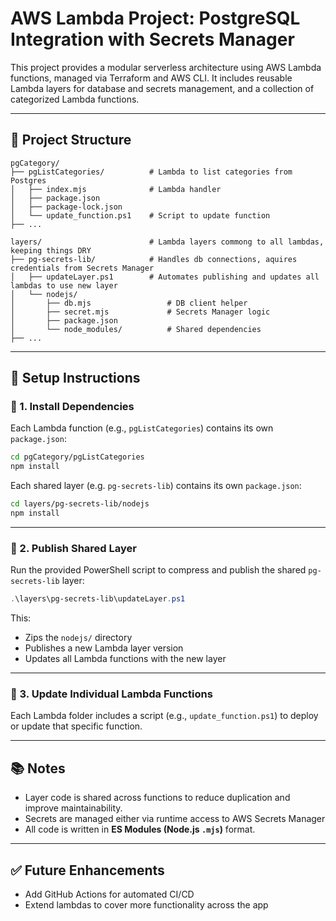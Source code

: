 # AWS Lambda Project: PostgreSQL Integration with Secrets Manager

This project provides a modular serverless architecture using AWS Lambda functions, managed via Terraform and AWS CLI. It includes reusable Lambda layers for database and secrets management, and a collection of categorized Lambda functions.

---

## 📁 Project Structure

```
pgCategory/
├── pgListCategories/          # Lambda to list categories from Postgres
│   ├── index.mjs              # Lambda handler
│   ├── package.json
│   ├── package-lock.json
│   └── update_function.ps1    # Script to update function
├── ...

layers/                        # Lambda layers commong to all lambdas, keeping things DRY
├── pg-secrets-lib/            # Handles db connections, aquires credentials from Secrets Manager
│   ├── updateLayer.ps1        # Automates publishing and updates all lambdas to use new layer
│   └── nodejs/
│       ├── db.mjs                 # DB client helper
│       ├── secret.mjs             # Secrets Manager logic
│       ├── package.json
│       └── node_modules/          # Shared dependencies
├── ...
```

---

## 🔧 Setup Instructions

### 🧱 1. Install Dependencies
Each Lambda function (e.g., `pgListCategories`) contains its own `package.json`:

```bash
cd pgCategory/pgListCategories
npm install
```

Each shared layer (e.g. `pg-secrets-lib`) contains its own `package.json`:
```bash
cd layers/pg-secrets-lib/nodejs
npm install
```

---

### 🚀 2. Publish Shared Layer
Run the provided PowerShell script to compress and publish the shared `pg-secrets-lib` layer:

```powershell
.\layers\pg-secrets-lib\updateLayer.ps1
```

This:
- Zips the `nodejs/` directory
- Publishes a new Lambda layer version
- Updates all Lambda functions with the new layer

---

### 🔄 3. Update Individual Lambda Functions
Each Lambda folder includes a script (e.g., `update_function.ps1`) to deploy or update that specific function.

---

## 📚 Notes

- Layer code is shared across functions to reduce duplication and improve maintainability.
- Secrets are managed either via runtime access to AWS Secrets Manager
- All code is written in **ES Modules (Node.js `.mjs`)** format.

---

## ✅ Future Enhancements

- Add GitHub Actions for automated CI/CD
- Extend lambdas to cover more functionality across the app
